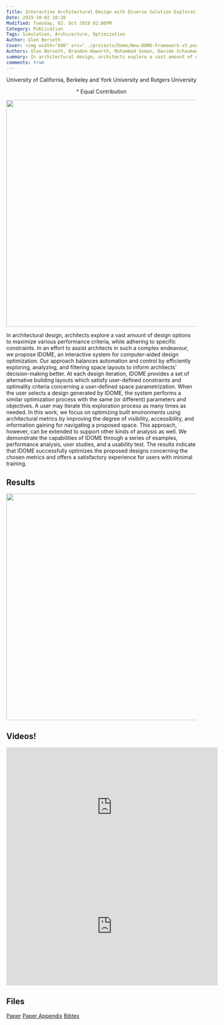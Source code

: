```yaml
---
Title: Interactive Architectural Design with Diverse Solution Exploration
Date: 2019-10-02 10:20
Modified: Tuesday, 02. Oct 2019 02:06PM 
Category: Publication
Tags: Simulation, Archicecture, Optimization 
Author: Glen Berseth
Cover: <img width="600" src="../projects/Dome/New-DOME-Framework-v5.png">
Authors: Glen Berseth, Brandon Haworth, Muhammad Usman, Davide Schaumann, Mahyar Khayatkhoei, Mubbasir Turab Kapadia, Petros Faloutsos
summary: In architectural design, architects explore a vast amount of design options to maximize various performance criteria, while adhering to specific constraints. In an effort to assist architects in such a complex endeavour, we propose IDOME, an interactive system for computer-aided design optimization. Our approach balances automation and control by efficiently exploring, analyzing, and filtering space layouts to inform architects' decision-making better. At each design iteration, IDOME provides a set of alternative building layouts which satisfy user-defined constraints and optimality criteria concerning a user-defined space parametrization. When the user selects a design generated by IDOME, the system performs a similar optimization process with the same (or different) parameters and objectives. A user may iterate this exploration process as many times as needed. 	In this work, we focus on optimizing built environments using architectural metrics by improving the degree of visibility, accessibility, and information gaining for navigating a proposed space. 	This approach, however, can be extended to support other kinds of analysis as well.	We demonstrate the capabilities of IDOME through a series of examples, performance analysis, user studies, and a usability test. The results indicate that IDOME successfully optimizes the proposed designs concerning the chosen metrics and offers a satisfactory experience for users with minimal training.
comments: true
---
```


<div align="center">
	<p>	
            University of California, Berkeley and York University and Rutgers University
    </p>
    <p>	
            * Equal Contribution
    </p>
</div>

<div align="center">
            <img width="600" src="../projects/Dome/New-DOME-Framework-v5.png">
</div>

In architectural design, architects explore a vast amount of design options to maximize various performance criteria, while adhering to specific constraints. In an effort to assist architects in such a complex endeavour, we propose IDOME, an interactive system for computer-aided design optimization. Our approach balances automation and control by efficiently exploring, analyzing, and filtering space layouts to inform architects' decision-making better. At each design iteration, IDOME provides a set of alternative building layouts which satisfy user-defined constraints and optimality criteria concerning a user-defined space parametrization. When the user selects a design generated by IDOME, the system performs a similar optimization process with the same (or different) parameters and objectives. A user may iterate this exploration process as many times as needed. 	In this work, we focus on optimizing built environments using architectural metrics by improving the degree of visibility, accessibility, and information gaining for navigating a proposed space. 	This approach, however, can be extended to support other kinds of analysis as well.	We demonstrate the capabilities of IDOME through a series of examples, performance analysis, user studies, and a usability test. The results indicate that IDOME successfully optimizes the proposed designs concerning the chosen metrics and offers a satisfactory experience for users with minimal training.

## Results

<div align="center">
            <img width="600" src="../projects/Dome/code1.png">
</div>

## Videos!

<iframe width="560" height="315" src="https://www.youtube.com/embed/E1LlRJzes2A" frameborder="0" allow="accelerometer; autoplay; encrypted-media; gyroscope; picture-in-picture" allowfullscreen></iframe>

<iframe width="560" height="315" src="https://www.youtube.com/embed/xtbln0XfBWA" frameborder="0" allow="accelerometer; autoplay; encrypted-media; gyroscope; picture-in-picture" allowfullscreen></iframe>


## Files

[Paper](../projects/Dome/paper_one_file.pdf)
[Paper Appendix](../projects/Dome/paper_supp.pdf)
[Bibtex](../files/bibtex/Dome.bib)